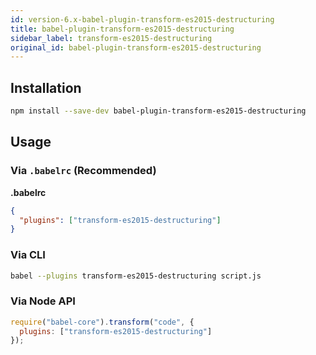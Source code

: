 ```yaml
---
id: version-6.x-babel-plugin-transform-es2015-destructuring
title: babel-plugin-transform-es2015-destructuring
sidebar_label: transform-es2015-destructuring
original_id: babel-plugin-transform-es2015-destructuring
---
```


## Installation

```sh
npm install --save-dev babel-plugin-transform-es2015-destructuring
```

## Usage

### Via `.babelrc` (Recommended)

**.babelrc**

```json
{
  "plugins": ["transform-es2015-destructuring"]
}
```

### Via CLI

```sh
babel --plugins transform-es2015-destructuring script.js
```

### Via Node API

```javascript
require("babel-core").transform("code", {
  plugins: ["transform-es2015-destructuring"]
});
```

